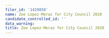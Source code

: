 ```yaml
---
filer_id: '1429858'
name: Zoe Lopez-Meraz for City Council 2020
candidate_controlled_id: ''
data_warning:
title: Zoe Lopez-Meraz for City Council 2020
---
```


